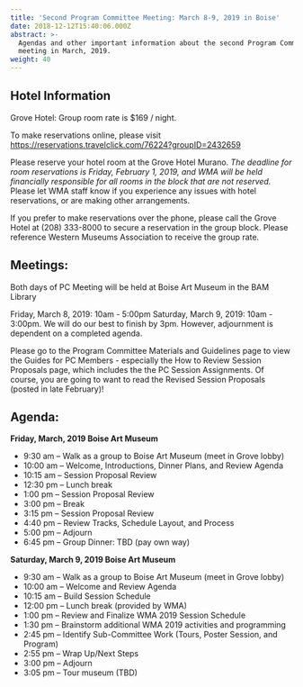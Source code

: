```yaml
---
title: 'Second Program Committee Meeting: March 8-9, 2019 in Boise'
date: 2018-12-12T15:40:06.000Z
abstract: >-
  Agendas and other important information about the second Program Committee
  meeting in March, 2019.
weight: 40
---
```

## Hotel Information

Grove Hotel: Group room rate is $169 / night.

To make reservations online, please visit <https://reservations.travelclick.com/76224?groupID=2432659>

Please reserve your hotel room at the Grove Hotel Murano. _The deadline for room reservations is Friday, February 1, 2019, and WMA will be held financially responsible for all rooms in the block that are not reserved._ Please let WMA staff know if you experience any issues with hotel reservations, or are making other arrangements.

If you prefer to make reservations over the phone, please call the Grove Hotel at (208) 333-8000 to secure a reservation in the group block. Please reference Western Museums Association to receive the group rate.

## Meetings:

Both days of PC Meeting will be held at Boise Art Museum in the BAM Library

Friday, March 8, 2019: 10am - 5:00pm
Saturday, March 9, 2019: 10am - 3:00pm. We will do our best to finish by 3pm. However, adjournment is dependent on a completed agenda.

Please go to the Program Committee Materials and Guidelines page to view the Guides for PC Members - especially the How to Review Session Proposals page, which includes the the PC Session Assignments. Of course, you are going to want to read the Revised Session Proposals (posted in late February)!

## Agenda:

**Friday, March, 2019
Boise Art Museum**

* 9:30 am – Walk as a group to Boise Art Museum (meet in Grove lobby)
* 10:00 am – Welcome, Introductions, Dinner Plans, and Review Agenda
* 10:15 am – Session Proposal Review
* 12:30 pm – Lunch break
* 1:00 pm – Session Proposal Review
* 3:00 pm – Break
* 3:15 pm – Session Proposal Review
* 4:40 pm – Review Tracks, Schedule Layout, and Process
* 5:00 pm – Adjourn
* 6:45 pm – Group Dinner: TBD (pay own way)

**Saturday, March 9, 2019
Boise Art Museum**

* 9:30 am – Walk as a group to Boise Art Museum (meet in Grove lobby)
* 10:00 am – Welcome and Review Agenda
* 10:15 am – Build Session Schedule
* 12:00 pm – Lunch break (provided by WMA)
* 1:00 pm – Review and Finalize WMA 2019 Session Schedule
* 1:30 pm – Brainstorm additional WMA 2019 activities and programming
* 2:45 pm – Identify Sub-Committee Work (Tours, Poster Session, and Program)
* 2:55 pm – Wrap Up/Next Steps
* 3:00 pm – Adjourn
* 3:05 pm – Tour museum (TBD)

